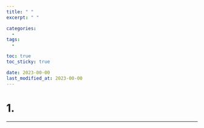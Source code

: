 ```yaml
---
title: " "
excerpt: " "

categories:
  - 
tags:
  - 

toc: true
toc_sticky: true

date: 2023-00-00
last_modified_at: 2023-00-00
---
```


# 1. 
---
&nbsp;

<br><br>






<br><br>
